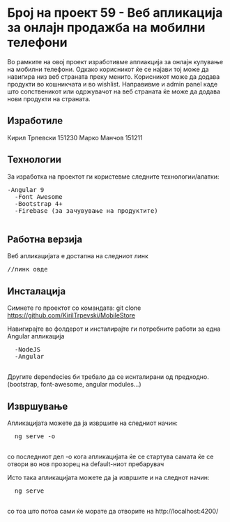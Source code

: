# Број на проект 59 - Веб апликација за онлајн продажба на мобилни телефони

Во рамките на овој проект изработивме аплиакција за онлајн купување на мобилни телефони. Одкако корисникот ќе се најави тој може да навигира низ веб страната преку менито. Корисникот може да додава продукти во кошникчата и во wishlist. Направивме и admin panel каде што сопственикот или одржувачот на веб страната ќе може да додава нови продукти на страната.

## Изработиле

Кирил Трпевски 151230
Марко Манчов 151211

## Технологии

За изработка на проектот ги користевме следните технологии/алатки:
<pre>
-Angular 9
  -Font Awesome
  -Bootstrap 4+
  -Firebase (за зачувување на продуктите)
  </pre>
  
## Работна верзија

Веб апликацијата е достапна на следниот линк 
<pre>//линк овде</pre>

## Инсталација

Симнете го проектот со командата: git clone https://github.com/KirilTrpevski/MobileStore

Навигирајте во фолдерот и инсталирајте ги потребните работи за една Angular апликација
<pre>
  -NodeJS
  -Angular
  </pre>
Другите dependecies би требало да се иснталирани од предходно. (bootstrap, font-awesome, angular modules...)

## Извршување

Апликацијата можете да ја извршите на следниот начин:
<pre>
  ng serve -o
  </pre>
со последниот дел -о кога апликацијата ќе се стартува самата ќе се отвори во нов прозорец на default-ниот пребарувач

Исто така апликацијата можете да ја извршите и на следнот начин:
<pre>
  ng serve
  </pre>
со тоа што потоа сами ќе морате да отворите на http://localhost:4200/

